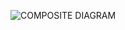 ![COMPOSITE DIAGRAM](https://user-images.githubusercontent.com/81506807/114917273-676b1300-9e43-11eb-8a16-0c1786e4f626.png)